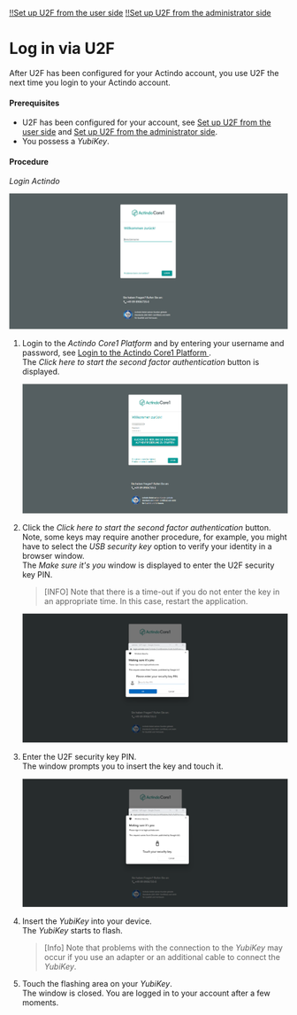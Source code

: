[!!Set up U2F from the user side](../../MFA/Integration/01_UserSetupActindo.md)
[!!Set up U2F from the administrator side](../../MFA/Integration/02_AdminSetupActindo.md)

# Log in via U2F

After U2F has been configured for your Actindo account, you use U2F the next time you login to your Actindo account.

#### Prerequisites

- U2F has been configured for your account, see [Set up U2F from the user side](../UsingCore1/01a_UserSetupActindo.md) and [Set up U2F from the administrator side](../AdministratingCore1/03_AdminSetupActindo.md).
- You possess a *YubiKey*.

#### Procedure

*Login Actindo*

![Login username](../../Assets/Screenshots/Core1Platform/UsingCore1/LoginUserName.png "[Login username]")


1. Login to the *Actindo Core1 Platform* and by entering your username and password, see [Login to the Actindo Core1 Platform ](./01_Login.md#login-to-the-actindo-core1-platform).   
    The *Click here to start the second factor authentication* button is displayed.  

    ![Login U2F](../../Assets/Screenshots/Core1Platform/UsingCore1/LoginU2F.png "[Login U2F]")  

2. Click the *Click here to start the second factor authentication* button. Note, some keys may require another procedure, for example, you might have to select the *USB security key* option to verify your identity in a browser window.   
    The *Make sure it's you* window is displayed to enter the U2F security key PIN. 
    
    > [INFO] Note that there is a time-out if you do not enter the key in an appropriate time. In this case, restart the application.

    ![Enter security key PIN](../../Assets/Screenshots/Core1Platform/UsingCore1/LoginSecurityKeyPIN.png "[Enter security key PIN]")

3. Enter the U2F security key PIN.  
    The window prompts you to insert the key and touch it.

    ![Touch key](../../Assets/Screenshots/Core1Platform/UsingCore1/LoginTouchSecurityKey.png "[Touch key]")

4. Insert the *YubiKey* into your device.   
    The *YubiKey* starts to flash.

    > [Info] Note that problems with the connection to the *YubiKey* may occur if you use an adapter or an additional cable to connect the *YubiKey*.

5. Touch the flashing area on your *YubiKey*.   
    The window is closed. You are logged in to your account after a few moments.  
